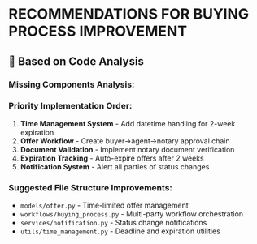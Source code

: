 # RECOMMENDATIONS FOR BUYING PROCESS IMPROVEMENT

## 🎯 Based on Code Analysis

### Missing Components Analysis:

### Priority Implementation Order:
1. **Time Management System** - Add datetime handling for 2-week expiration
2. **Offer Workflow** - Create buyer→agent→notary approval chain
3. **Document Validation** - Implement notary document verification
4. **Expiration Tracking** - Auto-expire offers after 2 weeks
5. **Notification System** - Alert all parties of status changes

### Suggested File Structure Improvements:
- `models/offer.py` - Time-limited offer management
- `workflows/buying_process.py` - Multi-party workflow orchestration
- `services/notification.py` - Status change notifications
- `utils/time_management.py` - Deadline and expiration utilities
